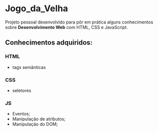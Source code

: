 # Jogo_da_Velha

Projeto pessoal desenvolvido para pôr em prática alguns conhecimentos sobre **Desenvolvimento Web** com HTML, CSS e JavaScript.

## Conhecimentos adquiridos:
### HTML
- tags semânticas

### CSS
- seletores

### JS
- Eventos;
- Manipulação de atributos;
- Manipulação do DOM;
